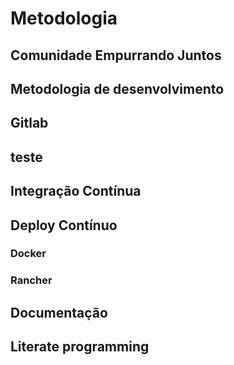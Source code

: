 # Metodologia
## Comunidade Empurrando Juntos
## Metodologia de desenvolvimento
## Gitlab
## teste
## Integração Contínua
## Deploy Contínuo
### Docker
### Rancher
## Documentação
## Literate programming
